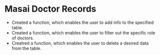 # Masai Doctor Records

- Created a function, which enables the user to add info to the specified table.
- Created a function, which enables the user to filter out the specific role of doctors.
- Creatred a function, which enables the user to delete a desired data from the table.

